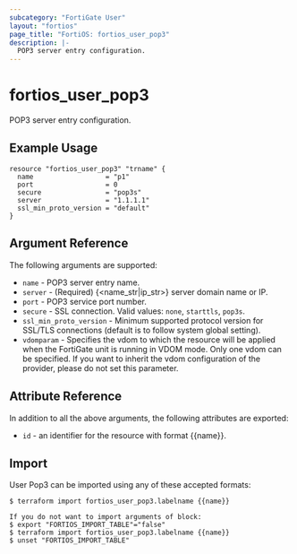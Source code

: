 ```yaml
---
subcategory: "FortiGate User"
layout: "fortios"
page_title: "FortiOS: fortios_user_pop3"
description: |-
  POP3 server entry configuration.
---
```


# fortios_user_pop3
POP3 server entry configuration.

## Example Usage

```hcl
resource "fortios_user_pop3" "trname" {
  name                  = "p1"
  port                  = 0
  secure                = "pop3s"
  server                = "1.1.1.1"
  ssl_min_proto_version = "default"
}
```

## Argument Reference

The following arguments are supported:

* `name` - POP3 server entry name.
* `server` - (Required) {<name_str|ip_str>} server domain name or IP.
* `port` - POP3 service port number.
* `secure` - SSL connection. Valid values: `none`, `starttls`, `pop3s`.
* `ssl_min_proto_version` - Minimum supported protocol version for SSL/TLS connections (default is to follow system global setting).
* `vdomparam` - Specifies the vdom to which the resource will be applied when the FortiGate unit is running in VDOM mode. Only one vdom can be specified. If you want to inherit the vdom configuration of the provider, please do not set this parameter.


## Attribute Reference

In addition to all the above arguments, the following attributes are exported:
* `id` - an identifier for the resource with format {{name}}.

## Import

User Pop3 can be imported using any of these accepted formats:
```
$ terraform import fortios_user_pop3.labelname {{name}}

If you do not want to import arguments of block:
$ export "FORTIOS_IMPORT_TABLE"="false"
$ terraform import fortios_user_pop3.labelname {{name}}
$ unset "FORTIOS_IMPORT_TABLE"
```
